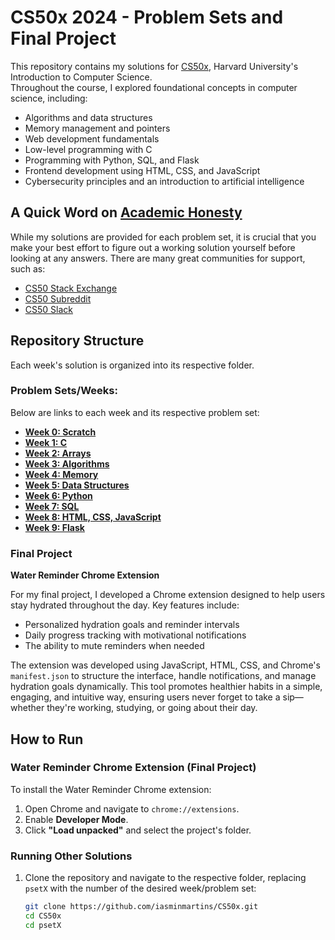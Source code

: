 # CS50x 2024 - Problem Sets and Final Project

This repository contains my solutions for [CS50x](https://cs50.harvard.edu/x/), Harvard University's Introduction to Computer Science.  
Throughout the course, I explored foundational concepts in computer science, including:
- Algorithms and data structures
- Memory management and pointers
- Web development fundamentals
- Low-level programming with C
- Programming with Python, SQL, and Flask
- Frontend development using HTML, CSS, and JavaScript
- Cybersecurity principles and an introduction to artificial intelligence

## A Quick Word on [Academic Honesty](https://cs50.harvard.edu/x/2024/honesty/)

While my solutions are provided for each problem set, it is crucial that you make your best effort to figure out a working solution yourself before looking at any answers. There are many great communities for support, such as:
- [CS50 Stack Exchange](https://cs50.stackexchange.com/)
- [CS50 Subreddit](https://www.reddit.com/r/cs50/?rdt=37147)
- [CS50 Slack](https://cs50x.slack.com/join/shared_invite/zt-2vg3xv6jr-6o9OGdQeSJIl0gf20MhBLQ#/shared-invite/email)

## Repository Structure

Each week's solution is organized into its respective folder.

### Problem Sets/Weeks:

Below are links to each week and its respective problem set:

- **[Week 0: Scratch](https://cs50.harvard.edu/x/2024/psets/0/)**
- **[Week 1: C](https://cs50.harvard.edu/x/2024/psets/1/)**
- **[Week 2: Arrays](https://cs50.harvard.edu/x/2024/psets/2/)**
- **[Week 3: Algorithms](https://cs50.harvard.edu/x/2024/psets/3/)**
- **[Week 4: Memory](https://cs50.harvard.edu/x/2024/psets/4/)**
- **[Week 5: Data Structures](https://cs50.harvard.edu/x/2024/psets/5/)**
- **[Week 6: Python](https://cs50.harvard.edu/x/2024/psets/6/)**
- **[Week 7: SQL](https://cs50.harvard.edu/x/2024/psets/7/)**
- **[Week 8: HTML, CSS, JavaScript](https://cs50.harvard.edu/x/2024/psets/8/)**
- **[Week 9: Flask](https://cs50.harvard.edu/x/2024/psets/9/)**

### Final Project

**Water Reminder Chrome Extension**

For my final project, I developed a Chrome extension designed to help users stay hydrated throughout the day. Key features include:
- Personalized hydration goals and reminder intervals
- Daily progress tracking with motivational notifications
- The ability to mute reminders when needed

The extension was developed using JavaScript, HTML, CSS, and Chrome's `manifest.json` to structure the interface, handle notifications, and manage hydration goals dynamically. This tool promotes healthier habits in a simple, engaging, and intuitive way, ensuring users never forget to take a sip—whether they're working, studying, or going about their day.

## How to Run

### Water Reminder Chrome Extension (Final Project)

To install the Water Reminder Chrome extension:
1. Open Chrome and navigate to `chrome://extensions`.
2. Enable **Developer Mode**.
3. Click **"Load unpacked"** and select the project's folder.

### Running Other Solutions

1. Clone the repository and navigate to the respective folder, replacing `psetX` with the number of the desired week/problem set:

   ```bash
   git clone https://github.com/iasminmartins/CS50x.git
   cd CS50x
   cd psetX